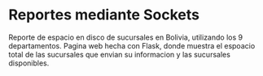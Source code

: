 # Reportes mediante Sockets
Reporte de espacio en disco de sucursales en Bolivia, utilizando los 9 departamentos.
Pagina web hecha con Flask, donde muestra el espoacio total de las sucursales que envian su informacion y las sucursales disponibles.
